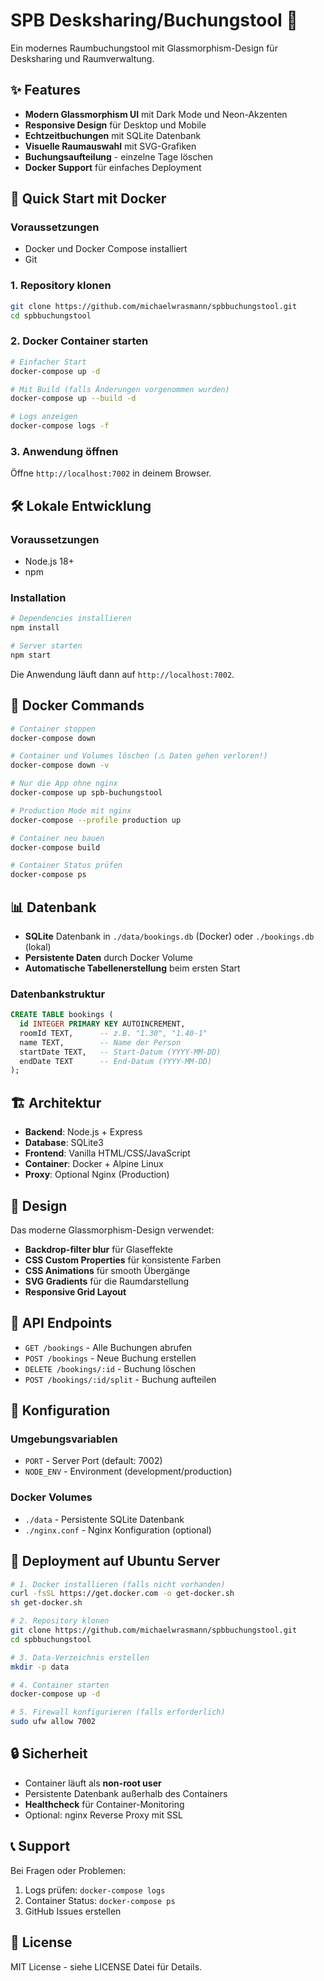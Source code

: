 # SPB Desksharing/Buchungstool 🏢

Ein modernes Raumbuchungstool mit Glassmorphism-Design für Desksharing und Raumverwaltung.

## ✨ Features

- **Modern Glassmorphism UI** mit Dark Mode und Neon-Akzenten
- **Responsive Design** für Desktop und Mobile
- **Echtzeitbuchungen** mit SQLite Datenbank
- **Visuelle Raumauswahl** mit SVG-Grafiken
- **Buchungsaufteilung** - einzelne Tage löschen
- **Docker Support** für einfaches Deployment

## 🚀 Quick Start mit Docker

### Voraussetzungen
- Docker und Docker Compose installiert
- Git

### 1. Repository klonen
```bash
git clone https://github.com/michaelwrasmann/spbbuchungstool.git
cd spbbuchungstool
```

### 2. Docker Container starten
```bash
# Einfacher Start
docker-compose up -d

# Mit Build (falls Änderungen vorgenommen wurden)
docker-compose up --build -d

# Logs anzeigen
docker-compose logs -f
```

### 3. Anwendung öffnen
Öffne `http://localhost:7002` in deinem Browser.

## 🛠️ Lokale Entwicklung

### Voraussetzungen
- Node.js 18+ 
- npm

### Installation
```bash
# Dependencies installieren
npm install

# Server starten
npm start
```

Die Anwendung läuft dann auf `http://localhost:7002`.

## 🐳 Docker Commands

```bash
# Container stoppen
docker-compose down

# Container und Volumes löschen (⚠️ Daten gehen verloren!)
docker-compose down -v

# Nur die App ohne nginx
docker-compose up spb-buchungstool

# Production Mode mit nginx
docker-compose --profile production up

# Container neu bauen
docker-compose build

# Container Status prüfen
docker-compose ps
```

## 📊 Datenbank

- **SQLite** Datenbank in `./data/bookings.db` (Docker) oder `./bookings.db` (lokal)
- **Persistente Daten** durch Docker Volume
- **Automatische Tabellenerstellung** beim ersten Start

### Datenbankstruktur
```sql
CREATE TABLE bookings (
  id INTEGER PRIMARY KEY AUTOINCREMENT,
  roomId TEXT,      -- z.B. "1.30", "1.40-1"
  name TEXT,        -- Name der Person  
  startDate TEXT,   -- Start-Datum (YYYY-MM-DD)
  endDate TEXT      -- End-Datum (YYYY-MM-DD)
);
```

## 🏗️ Architektur

- **Backend**: Node.js + Express
- **Database**: SQLite3
- **Frontend**: Vanilla HTML/CSS/JavaScript
- **Container**: Docker + Alpine Linux
- **Proxy**: Optional Nginx (Production)

## 🎨 Design

Das moderne Glassmorphism-Design verwendet:
- **Backdrop-filter blur** für Glaseffekte
- **CSS Custom Properties** für konsistente Farben
- **CSS Animations** für smooth Übergänge
- **SVG Gradients** für die Raumdarstellung
- **Responsive Grid Layout**

## 📝 API Endpoints

- `GET /bookings` - Alle Buchungen abrufen
- `POST /bookings` - Neue Buchung erstellen  
- `DELETE /bookings/:id` - Buchung löschen
- `POST /bookings/:id/split` - Buchung aufteilen

## 🔧 Konfiguration

### Umgebungsvariablen
- `PORT` - Server Port (default: 7002)
- `NODE_ENV` - Environment (development/production)

### Docker Volumes
- `./data` - Persistente SQLite Datenbank
- `./nginx.conf` - Nginx Konfiguration (optional)

## 🚦 Deployment auf Ubuntu Server

```bash
# 1. Docker installieren (falls nicht vorhanden)
curl -fsSL https://get.docker.com -o get-docker.sh
sh get-docker.sh

# 2. Repository klonen
git clone https://github.com/michaelwrasmann/spbbuchungstool.git
cd spbbuchungstool

# 3. Data-Verzeichnis erstellen
mkdir -p data

# 4. Container starten
docker-compose up -d

# 5. Firewall konfigurieren (falls erforderlich)
sudo ufw allow 7002
```

## 🔒 Sicherheit

- Container läuft als **non-root user**
- Persistente Datenbank außerhalb des Containers
- **Healthcheck** für Container-Monitoring
- Optional: nginx Reverse Proxy mit SSL

## 📞 Support

Bei Fragen oder Problemen:
1. Logs prüfen: `docker-compose logs`
2. Container Status: `docker-compose ps`  
3. GitHub Issues erstellen

## 📄 License

MIT License - siehe LICENSE Datei für Details.